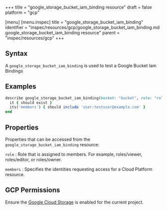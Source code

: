 +++
title = "google_storage_bucket_iam_binding resource"
draft = false
platform = "gcp"

[menu]
  [menu.inspec]
    title = "google_storage_bucket_iam_binding"
    identifier = "inspec/resources/gcp/google_storage_bucket_iam_binding.md google_storage_bucket_iam_binding resource"
    parent = "inspec/resources/gcp"
+++

## Syntax

A `google_storage_bucket_iam_binding` is used to test a Google Bucket Iam Bindings

## Examples

```ruby
describe google_storage_bucket_iam_binding(bucket: "bucket", role: "roles/editor") do
  it { should exist }
  its('members') { should include 'user:testuser@example.com' }
end
```

## Properties

Properties that can be accessed from the `google_storage_bucket_iam_binding` resource:

`role`
: Role that is assigned to members. For example, roles/viewer, roles/editor, or roles/owner.

`members`
: Specifies the identities requesting access for a Cloud Platform resource.

## GCP Permissions

Ensure the [Google Cloud Storage](https://console.cloud.google.com/apis/library/storage-component.googleapis.com/) is enabled for the current project.
